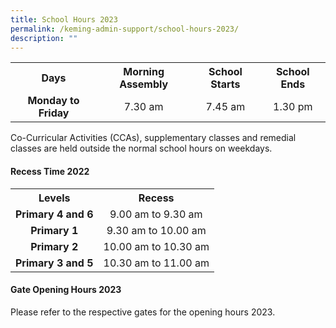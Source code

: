```yaml
---
title: School Hours 2023
permalink: /keming-admin-support/school-hours-2023/
description: ""
---
```

<table>
<tbody>
<tr>
<th style="text-align: center;">Days</th>
<th style="text-align: center;">Morning Assembly</th>
<th style="text-align: center;">School Starts</th>
<th style="text-align: center;">School Ends</th>
</tr>
<tr>
<td style="text-align: center;"><strong>Monday to Friday</strong></td>
<td style="text-align: center;">7.30 am</td>
<td style="text-align: center;">7.45 am</td>
<td style="text-align: center;">1.30 pm</td>
</tr>
</tbody>
</table>
<p>Co-Curricular Activities (CCAs), supplementary classes and remedial classes are held outside the normal school hours on weekdays.</p>
<h4><strong>Recess Time 2022</strong></h4>
<table>
<tbody>
<tr>
<th style="text-align: center;">Levels</th>
<th style="text-align: center;">Recess</th>
</tr>
<tr>
<td style="text-align: center;"><strong>Primary 4 and 6</strong></td>
<td style="text-align: center;">9.00 am to 9.30 am</td>
</tr>
<tr>
<td style="text-align: center;"><strong>Primary 1</strong></td>
<td style="text-align: center;">9.30 am to 10.00 am</td>
</tr>
<tr>
<td style="text-align: center;"><strong>Primary 2</strong></td>
<td style="text-align: center;">10.00 am to 10.30 am</td>
</tr>
<tr>
<td style="text-align: center;"><strong>Primary 3 and 5</strong></td>
<td style="text-align: center;">10.30 am to 11.00 am</td>
</tr>
</tbody>
</table>
<h4><strong>Gate Opening Hours 2023</strong></h4>
<p>Please refer to the respective gates for the opening hours 2023.</p>